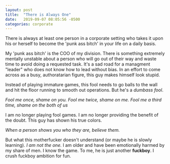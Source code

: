 ```yaml
---
layout: post
title:  "There is Always One"
date:   2019-09-07 08:05:56 -0500
categories: corporate
---
```

There is always at least one person in a corporate setting who takes it upon his or herself to become the 'punk ass bitch' in your life on a daily basis.

My 'punk ass bitch' is the COO of my division. There is something extremely mentally unstable about a person who will go out of their way and waste time to avoid doing a requested task. It's a sad road for a managment "leader" who does not know how to lead without bias. In an effort to come across as a busy, authoratarian figure, this guy makes himself look stupid.

Instead of playing immature games, this fool needs to go balls to the wall and hit the floor running to smooth out operations. But he's a *dumbass fool*.

*Fool me once, shame on you. Fool me twice, shame on me. Fool me a third time, shame on the both of us*

I am no longer playing fool games. I am no longer providing the benefit of the doubt. This guy has shown his true colors.

*When a person shows you who they are, believe them.*

But what this motherfucker doesn't understand (or maybe he is slowly learning). *I am not the one.* I am older and have been emotionally harmed by my share of men. I know the game. To me, he is just another **fuckboy**. I crush fuckboy ambition for fun.

